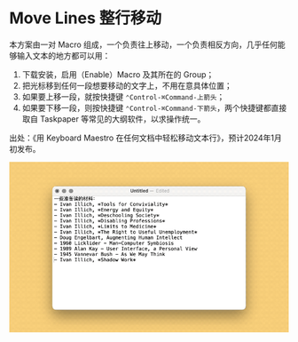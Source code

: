 # Move Lines 整行移动

本方案由一对 Macro 组成，一个负责往上移动，一个负责相反方向，几乎任何能够输入文本的地方都可以用：

1. 下载安装，启用（Enable）Macro 及其所在的 Group；
2. 把光标移到任何一段想要移动的文字上，不用在意具体位置；
3. 如果要上移一段，就按快捷键 `‌⌃Control-⌘Command-上箭头`；
4. 如果要下移一段，则按快捷键 `‌⌃Control-⌘Command-下箭头`，两个快捷键都直接取自 Taskpaper 等常见的大纲软件，以求操作统一。

出处：《用 Keyboard Maestro 在任何文档中轻松移动文本行》，预计2024年1月初发布。

![title](img.gif)
